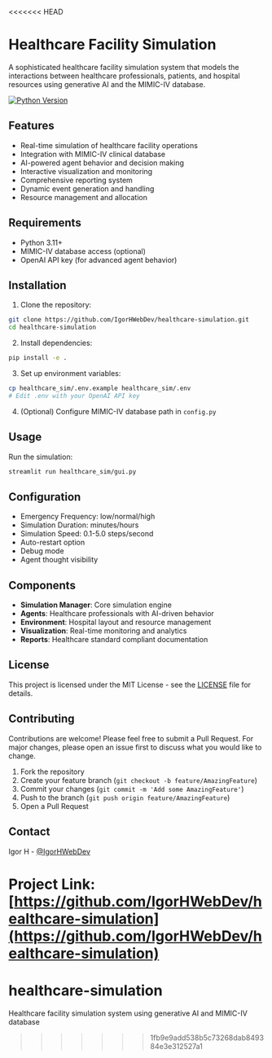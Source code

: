 <<<<<<< HEAD
# Healthcare Facility Simulation

A sophisticated healthcare facility simulation system that models the interactions between healthcare professionals, patients, and hospital resources using generative AI and the MIMIC-IV database.

[![Python Version](https://img.shields.io/badge/python-3.11%2B-blue)](https://www.python.org/downloads/)

## Features

- Real-time simulation of healthcare facility operations
- Integration with MIMIC-IV clinical database
- AI-powered agent behavior and decision making
- Interactive visualization and monitoring
- Comprehensive reporting system
- Dynamic event generation and handling
- Resource management and allocation

## Requirements

- Python 3.11+
- MIMIC-IV database access (optional)
- OpenAI API key (for advanced agent behavior)

## Installation

1. Clone the repository:
```bash
git clone https://github.com/IgorHWebDev/healthcare-simulation.git
cd healthcare-simulation
```

2. Install dependencies:
```bash
pip install -e .
```

3. Set up environment variables:
```bash
cp healthcare_sim/.env.example healthcare_sim/.env
# Edit .env with your OpenAI API key
```

4. (Optional) Configure MIMIC-IV database path in `config.py`

## Usage

Run the simulation:
```bash
streamlit run healthcare_sim/gui.py
```

## Configuration

- Emergency Frequency: low/normal/high
- Simulation Duration: minutes/hours
- Simulation Speed: 0.1-5.0 steps/second
- Auto-restart option
- Debug mode
- Agent thought visibility

## Components

- **Simulation Manager**: Core simulation engine
- **Agents**: Healthcare professionals with AI-driven behavior
- **Environment**: Hospital layout and resource management
- **Visualization**: Real-time monitoring and analytics
- **Reports**: Healthcare standard compliant documentation

## License

This project is licensed under the MIT License - see the [LICENSE](LICENSE) file for details.

## Contributing

Contributions are welcome! Please feel free to submit a Pull Request. For major changes, please open an issue first to discuss what you would like to change.

1. Fork the repository
2. Create your feature branch (`git checkout -b feature/AmazingFeature`)
3. Commit your changes (`git commit -m 'Add some AmazingFeature'`)
4. Push to the branch (`git push origin feature/AmazingFeature`)
5. Open a Pull Request

## Contact

Igor H - [@IgorHWebDev](https://github.com/IgorHWebDev)

Project Link: [https://github.com/IgorHWebDev/healthcare-simulation](https://github.com/IgorHWebDev/healthcare-simulation)
=======
# healthcare-simulation
 Healthcare facility simulation system using generative AI and MIMIC-IV database
>>>>>>> 1fb9e9add538b5c73268dab849384e3e312527a1

